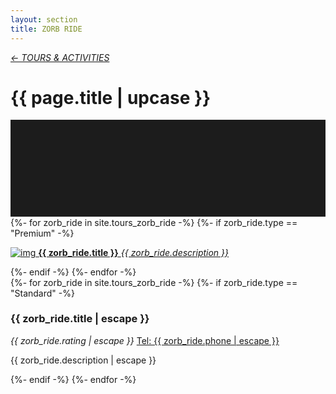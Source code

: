 ```yaml
---
layout: section
title: ZORB RIDE
---
```

<div class="content-section">
    <em class="left-text"><a href="tours.html">&larr; TOURS &amp; ACTIVITIES</a></em>
    <h1 class="left-text" id="wide-tours">{{ page.title | upcase }}</h1>
    <svg xmlns="http://www.w3.org/2000/svg" viewBox="0 0 650 200">
		<rect width="650" height="200" style="fill:#1c1c1c"/>
	</svg>
</div>


<div class="content">
<div class="decoration"></div>
{%- for zorb_ride in site.tours_zorb_ride -%}
	{%- if zorb_ride.type == "Premium" -%}
	<a href="{{ zorb_ride.url | remove: '/' }}">
		<div class="container no-bottom">
			<p class="column-responsive half-bottom">
			<img src="assets/images/logo/{{ zorb_ride.logo }}.jpg" alt="img">
			<strong>{{ zorb_ride.title }}</strong>
			<em>{{ zorb_ride.description }}</em>
			<div class="clear"></div>
			</p>
		</div>
	</a>
	<div class="decoration"></div>
	{%- endif -%}
{%- endfor -%}

</div><!-- /Premium -->

<div class="content">
	<div class="clear"></div>
	<div class="decoration"></div>
	{%- for zorb_ride in site.tours_zorb_ride -%}
		{%- if zorb_ride.type == "Standard" -%}
		<div class="container">
			<h3>{{ zorb_ride.title | escape }}</h3>
			<em class="ratings">{{ zorb_ride.rating | escape }}</em>
			<a class="contact-call" href="tel:{{ zorb_ride.phone | escape }}">Tel: {{ zorb_ride.phone | escape }}</a>
			<p class="no-bottom">
			{{ zorb_ride.description | escape }}
			</p>
		</div>
		<div class="decoration"></div>
		{%- endif -%}
	{%- endfor -%}

</div><!-- /Standard -->